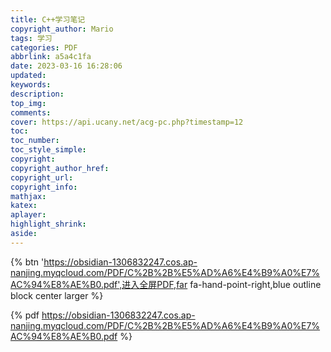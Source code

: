 ```yaml
---
title: C++学习笔记
copyright_author: Mario
tags: 学习
categories: PDF
abbrlink: a5a4c1fa
date: 2023-03-16 16:28:06
updated:
keywords:
description:
top_img:
comments:
cover: https://api.ucany.net/acg-pc.php?timestamp=12
toc:
toc_number:
toc_style_simple:
copyright:
copyright_author_href:
copyright_url:
copyright_info:
mathjax:
katex:
aplayer:
highlight_shrink:
aside:
---
```


{% btn 'https://obsidian-1306832247.cos.ap-nanjing.myqcloud.com/PDF/C%2B%2B%E5%AD%A6%E4%B9%A0%E7%AC%94%E8%AE%B0.pdf',进入全屏PDF,far fa-hand-point-right,blue outline block center  larger %}

{% pdf https://obsidian-1306832247.cos.ap-nanjing.myqcloud.com/PDF/C%2B%2B%E5%AD%A6%E4%B9%A0%E7%AC%94%E8%AE%B0.pdf %}

